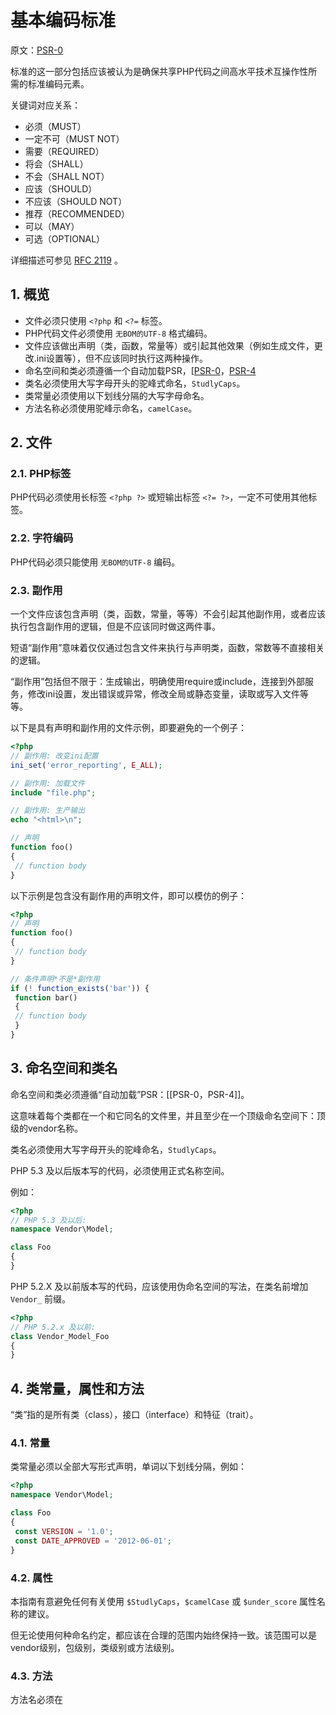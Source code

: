 # 基本编码标准

原文：[PSR-0]

标准的这一部分包括应该被认为是确保共享PHP代码之间高水平技术互操作性所需的标准编码元素。

关键词对应关系：
- 必须（MUST）
- 一定不可（MUST NOT）
- 需要（REQUIRED）
- 将会（SHALL）
- 不会（SHALL NOT）
- 应该（SHOULD）
- 不应该（SHOULD NOT）
- 推荐（RECOMMENDED）
- 可以（MAY）
- 可选（OPTIONAL）

详细描述可参见 [RFC 2119] 。

[RFC 2119]: http://www.ietf.org/rfc/rfc2119.txt
[PSR-0]: https://github.com/php-fig/fig-standards/blob/master/accepted/PSR-0.md
[PSR-4]: https://github.com/php-fig/fig-standards/blob/master/accepted/

## 1. 概览

- 文件必须只使用 `<?php` 和 `<?=` 标签。
- PHP代码文件必须使用 `无BOM的UTF-8` 格式编码。
- 文件应该做出声明（类，函数，常量等）或引起其他效果（例如生成文件，更改.ini设置等），但不应该同时执行这两种操作。
- 命名空间和类必须遵循一个自动加载PSR，[[PSR-0]，[PSR-4]
- 类名必须使用大写字母开头的驼峰式命名，`StudlyCaps`。
- 类常量必须使用以下划线分隔的大写字母命名。
- 方法名称必须使用驼峰示命名，`camelCase`。

## 2. 文件

### 2.1. PHP标签

PHP代码必须使用长标签 `<?php ?>` 或短输出标签 `<?= ?>`，一定不可使用其他标签。

### 2.2. 字符编码

PHP代码必须只能使用 `无BOM的UTF-8` 编码。

### 2.3. 副作用

一个文件应该包含声明（类，函数，常量，等等）不会引起其他副作用，或者应该执行包含副作用的逻辑，但是不应该同时做这两件事。

短语“副作用”意味着仅仅通过包含文件来执行与声明类，函数，常数等不直接相关的逻辑。

“副作用”包括但不限于：生成输出，明确使用require或include，连接到外部服务，修改ini设置，发出错误或异常，修改全局或静态变量，读取或写入文件等等。

以下是具有声明和副作用的文件示例，即要避免的一个例子：

```php
<?php
// 副作用: 改变ini配置
ini_set('error_reporting', E_ALL);

// 副作用: 加载文件
include "file.php";

// 副作用: 生产输出
echo "<html>\n";

// 声明
function foo()
{
 // function body
}
```

以下示例是包含没有副作用的声明文件，即可以模仿的例子：

```php
<?php
// 声明
function foo()
{
 // function body
}

// 条件声明*不是*副作用
if (! function_exists('bar')) {
 function bar()
 {
 // function body
 }
}
```

## 3. 命名空间和类名

命名空间和类必须遵循“自动加载”PSR：[[PSR-0，PSR-4]]。

这意味着每个类都在一个和它同名的文件里，并且至少在一个顶级命名空间下：顶级的vendor名称。

类名必须使用大写字母开头的驼峰命名，`StudlyCaps`。

PHP 5.3 及以后版本写的代码，必须使用正式名称空间。

例如：

```php
<?php
// PHP 5.3 及以后:
namespace Vendor\Model;

class Foo
{
}
```

PHP 5.2.X 及以前版本写的代码，应该使用伪命名空间的写法，在类名前增加 `Vendor_` 前缀。

```php
<?php
// PHP 5.2.x 及以前:
class Vendor_Model_Foo
{
}
```

## 4. 类常量，属性和方法

“类”指的是所有类（class），接口（interface）和特征（trait）。

### 4.1. 常量

类常量必须以全部大写形式声明，单词以下划线分隔，例如：

```php
<?php
namespace Vendor\Model;

class Foo
{
 const VERSION = '1.0';
 const DATE_APPROVED = '2012-06-01';
}
```

### 4.2. 属性

本指南有意避免任何有关使用 `$StudlyCaps`，`$camelCase` 或 `$under_score` 属性名称的建议。

但无论使用何种命名约定，都应该在合理的范围内始终保持一致。该范围可以是vendor级别，包级别，类级别或方法级别。

### 4.3. 方法

方法名必须在
